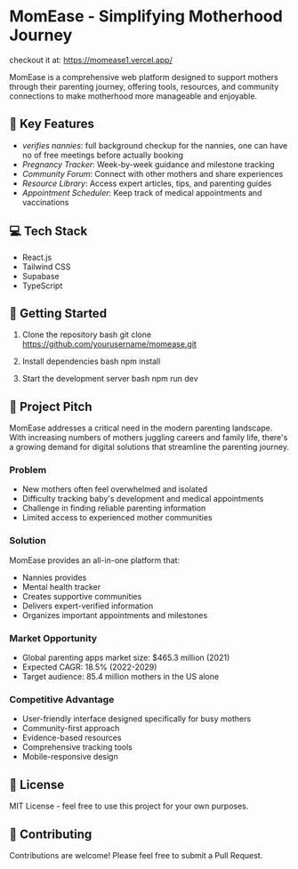 # MomEase - Simplifying Motherhood Journey

checkout it at: https://momease1.vercel.app/

MomEase is a comprehensive web platform designed to support mothers through their parenting journey, offering tools, resources, and community connections to make motherhood more manageable and enjoyable.

## 🌟 Key Features
- *verifies nannies*: full background checkup for the nannies, one can have no of free meetings before actually booking
- *Pregnancy Tracker*: Week-by-week guidance and milestone tracking
- *Community Forum*: Connect with other mothers and share experiences
- *Resource Library*: Access expert articles, tips, and parenting guides
- *Appointment Scheduler*: Keep track of medical appointments and vaccinations

## 💻 Tech Stack

- React.js
- Tailwind CSS
- Supabase
- TypeScript

## 🚀 Getting Started

1. Clone the repository
bash
git clone https://github.com/yourusername/momease.git


2. Install dependencies
bash
npm install


3. Start the development server
bash
npm run dev


## 📝 Project Pitch

MomEase addresses a critical need in the modern parenting landscape. With increasing numbers of mothers juggling careers and family life, there's a growing demand for digital solutions that streamline the parenting journey.

### Problem
- New mothers often feel overwhelmed and isolated
- Difficulty tracking baby's development and medical appointments
- Challenge in finding reliable parenting information
- Limited access to experienced mother communities

### Solution
MomEase provides an all-in-one platform that:
- Nannies provides
- Mental health tracker
- Creates supportive communities
- Delivers expert-verified information
- Organizes important appointments and milestones

### Market Opportunity
- Global parenting apps market size: $465.3 million (2021)
- Expected CAGR: 18.5% (2022-2029)
- Target audience: 85.4 million mothers in the US alone

### Competitive Advantage
- User-friendly interface designed specifically for busy mothers
- Community-first approach
- Evidence-based resources
- Comprehensive tracking tools
- Mobile-responsive design

## 📄 License

MIT License - feel free to use this project for your own purposes.

## 👥 Contributing

Contributions are welcome! Please feel free to submit a Pull Request.
